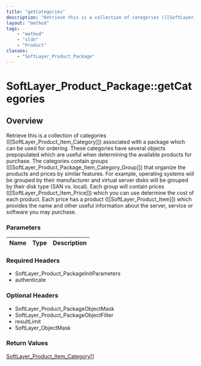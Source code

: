 ```yaml
---
title: "getCategories"
description: "Retrieve this is a collection of categories ([[SoftLayer_Product_Item_Category]]) associated with a package which can be... "
layout: "method"
tags:
    - "method"
    - "sldn"
    - "Product"
classes:
    - "SoftLayer_Product_Package"
---
```

# SoftLayer_Product_Package::getCategories
## Overview 
Retrieve this is a collection of categories ([[SoftLayer_Product_Item_Category]]) associated with a package which can be used for ordering. These categories have several objects prepopulated which are useful when determining the available products for purchase. The categories contain groups ([[SoftLayer_Product_Package_Item_Category_Group]]) that organize the products and prices by similar features. For example, operating systems will be grouped by their manufacturer and virtual server disks will be grouped by their disk type (SAN vs. local). Each group will contain prices ([[SoftLayer_Product_Item_Price]]) which you can use determine the cost of each product. Each price has a product ([[SoftLayer_Product_Item]]) which provides the name and other useful information about the server, service or software you may purchase.

### Parameters 
|Name | Type | Description |
| --- | --- | --- |


### Required Headers
* SoftLayer_Product_PackageInitParameters
* authenticate

### Optional Headers
* SoftLayer_Product_PackageObjectMask
* SoftLayer_Product_PackageObjectFilter
* resultLimit
* SoftLayer_ObjectMask

### Return Values
<a href='/reference/datatypes/SoftLayer_Product_Item_Category'>SoftLayer_Product_Item_Category[] </a>

